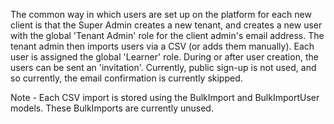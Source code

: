 The common way in which users are set up on the platform for each new client is that the Super Admin creates a new tenant, and creates a new user with the global 'Tenant Admin' role for the client admin's email address. The tenant admin then imports users via a CSV (or adds them manually). Each user is assigned the global 'Learner' role. During or after user creation, the users can be sent an 'invitation'. Currently, public sign-up is not used, and so currently, the email confirmation is currently skipped.

Note - Each CSV import is stored using the BulkImport and BulkImportUser models. These BulkImports are currently unused.